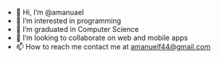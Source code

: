 - 👋 Hi, I’m @amanuael
- 👀 I’m interested in programming
- 🌱 I’m graduated in Computer Science
- 💞️ I’m looking to collaborate on web and mobile apps
- 📫 How to reach me contact me at amanuelf44@gmail.com


<!---
amanuael/amanuael is a ✨ special ✨ repository because its `README.md` (this file) appears on your GitHub profile.
You can click the Preview link to take a look at your changes.
--->
